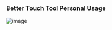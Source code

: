 ### Better Touch Tool Personal Usage
![image](https://user-images.githubusercontent.com/29684683/106304364-dba70900-628d-11eb-9fc5-f92b4d762c20.png)
